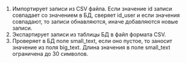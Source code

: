 1. Импортирует записи из CSV файла. Если значение id записи совпадает со значением в БД, сверяет id_user и если значения совпадают, то записи обнавляются, иначе добавляются новые записи.
2. Экспартирует записи из таблицы БД в файл формата CSV.
3. Проверяет в БД поле small_text, если оно пустое, то заносит значение из поля big_text. Длина значения в поле small_text ограничена до 30 символов. 
